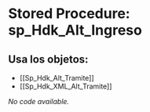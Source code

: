 # Stored Procedure: sp_Hdk_Alt_Ingreso

## Usa los objetos:
- [[Sp_Hdk_Alt_Tramite]]
- [[Sp_Hdk_XML_Alt_Tramite]]

*No code available.*
